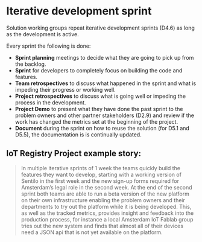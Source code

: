 # Iterative development sprint

Solution working groups repeat iterative development sprints (D4.6) as long as the development is active.

Every sprint the following is done:

* __Sprint planning__ meetings to decide what they are going to pick up from the backlog.
* __Sprint__ for developers to completely focus on building the code and features.
* __Team retrospectives__ to discuss what happened in the sprint and what is impeding their progress or working well.
* __Project retrospectives__ to discuss what is going well or impeding the process in the development.
* __Project Demo__ to present what they have done the past sprint to the problem owners and other partner stakeholders (D2.9) and review if the work has changed the metrics set at the beginning of the project.
* __Document__ during the sprint on how to reuse the solution (for D5.1 and D5.5), the documentation is is continually updated.

## IoT Registry Project example story:

> In multiple iterative sprints of 1 week the teams quickly build the features they want to develop, starting with a working version of Sentilo in the first week and the new sign-up forms required for Amsterdam’s legal role in the second week. At the end of the second sprint both teams are able to run a beta version of the new platform on their own infrastructure enabling the problem owners and their departments to try out the platform while it is being developed. This, as well as the tracked metrics, provides insight and feedback into the production process, for instance a local Amsterdam IoT Fablab group tries out the new system and finds that almost all of their devices need a JSON api that is not yet available on the platform.
